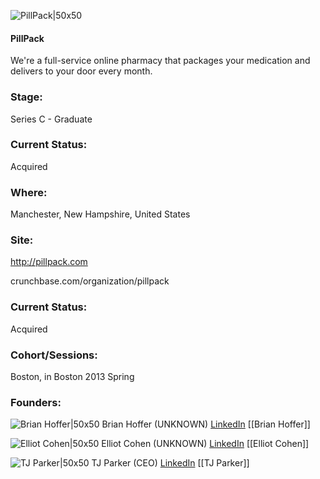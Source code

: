 

![PillPack|50x50](https://apimg.techstars.com/connect/images/image_files/5359/5caa/cb58/5a85/1900/0006/original/pillpack.jpg)

#### PillPack
We're a full-service online pharmacy that packages your medication and delivers to your door every month.

### Stage: 
Series C - Graduate 

### Current Status: 
Acquired

### Where:
Manchester, New Hampshire, United States

### Site:
http://pillpack.com



crunchbase.com/organization/pillpack

### Current Status: 
Acquired

### Cohort/Sessions: 
Boston, in Boston 2013 Spring

### Founders: 

![Brian Hoffer|50x50](https://s3.amazonaws.com/photos.angel.co/users/291130-medium_jpg?1366725939) Brian Hoffer (UNKNOWN) [LinkedIn](https://linkedin.com/in/brianhoffer) [[Brian Hoffer]]

![Elliot Cohen|50x50](https://s3.amazonaws.com/photos.angel.co/users/63351-medium_jpg?1317863308) Elliot Cohen (UNKNOWN) [LinkedIn](https://linkedin.com/in/emcohen) [[Elliot Cohen]]

![TJ Parker|50x50](https://apimg.techstars.com/connect/images/image_files/566f0c77808320c73d00000b/original/TJParker_PillPack_D_20140203210353.jpg) TJ Parker (CEO) [LinkedIn](https://linkedin.com/in/tjparker1) [[TJ Parker]]


